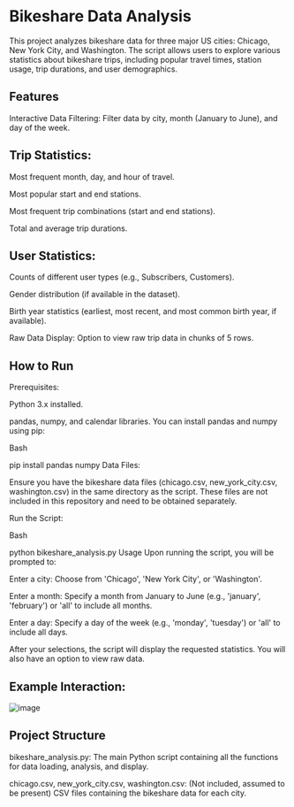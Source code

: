 
# Bikeshare Data Analysis
This project analyzes bikeshare data for three major US cities: Chicago, New York City, and Washington. The script allows users to explore various statistics about bikeshare trips, including popular travel times, station usage, trip durations, and user demographics.

## Features
Interactive Data Filtering: Filter data by city, month (January to June), and day of the week.

## Trip Statistics:

Most frequent month, day, and hour of travel.

Most popular start and end stations.

Most frequent trip combinations (start and end stations).

Total and average trip durations.

## User Statistics:

Counts of different user types (e.g., Subscribers, Customers).

Gender distribution (if available in the dataset).

Birth year statistics (earliest, most recent, and most common birth year, if available).

Raw Data Display: Option to view raw trip data in chunks of 5 rows.

## How to Run
Prerequisites:

Python 3.x installed.

pandas, numpy, and calendar libraries. You can install pandas and numpy using pip:

Bash

pip install pandas numpy
Data Files:

Ensure you have the bikeshare data files (chicago.csv, new_york_city.csv, washington.csv) in the same directory as the script. These files are not included in this repository and need to be obtained separately.

Run the Script:

Bash

python bikeshare_analysis.py
Usage
Upon running the script, you will be prompted to:

Enter a city: Choose from 'Chicago', 'New York City', or 'Washington'.

Enter a month: Specify a month from January to June (e.g., 'january', 'february') or 'all' to include all months.

Enter a day: Specify a day of the week (e.g., 'monday', 'tuesday') or 'all' to include all days.

After your selections, the script will display the requested statistics. You will also have an option to view raw data.

## Example Interaction:
![image](https://github.com/user-attachments/assets/265bc1c2-2de9-465a-a42d-2ad46e0e594d)

 ## Project Structure
bikeshare_analysis.py: The main Python script containing all the functions for data loading, analysis, and display.

chicago.csv, new_york_city.csv, washington.csv: (Not included, assumed to be present) CSV files containing the bikeshare data for each city.

